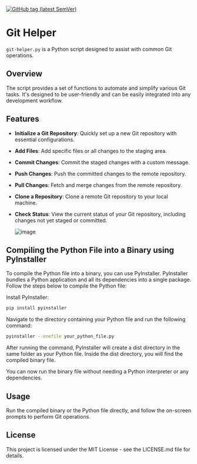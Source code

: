 [![GitHub tag (latest SemVer)](https://img.shields.io/github/v/tag/OWNER/REPO?sort=semver)](https://github.com/grinntec/git-helper/tags)


# Git Helper

`git-helper.py` is a Python script designed to assist with common Git operations.

## Overview

The script provides a set of functions to automate and simplify various Git tasks. It's designed to be user-friendly and can be easily integrated into any development workflow.

## Features

- **Initialize a Git Repository**: Quickly set up a new Git repository with essential configurations.
- **Add Files**: Add specific files or all changes to the staging area.
- **Commit Changes**: Commit the staged changes with a custom message.
- **Push Changes**: Push the committed changes to the remote repository.
- **Pull Changes**: Fetch and merge changes from the remote repository.
- **Clone a Repository**: Clone a remote Git repository to your local machine.
- **Check Status**: View the current status of your Git repository, including changes not yet staged or committed.

  ![image](https://github.com/grinntec/git-helper/assets/40019507/52835528-47c8-4cdc-b59f-a9a047f93315)

## Compiling the Python File into a Binary using PyInstaller

To compile the Python file into a binary, you can use PyInstaller. PyInstaller bundles a Python application and all its dependencies into a single package. Follow the steps below to compile the Python file:

Install PyInstaller:
```sh
pip install pyinstaller
```

Navigate to the directory containing your Python file and run the following command:

```sh
pyinstaller --onefile your_python_file.py
```

After running the command, PyInstaller will create a dist directory in the same folder as your Python file. Inside the dist directory, you will find the compiled binary file.

You can now run the binary file without needing a Python interpreter or any dependencies.

## Usage
Run the compiled binary or the Python file directly, and follow the on-screen prompts to perform Git operations.

## License
This project is licensed under the MIT License - see the LICENSE.md file for details.
